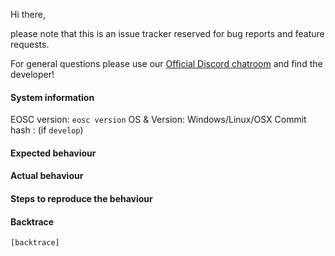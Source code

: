 Hi there,

please note that this is an issue tracker reserved for bug reports and feature requests.

For general questions please use our [Official Discord chatroom](https://discord.gg/EEzNEEu) and find the developer!

#### System information

EOSC version: `eosc version`
OS & Version: Windows/Linux/OSX
Commit hash : (if `develop`)

#### Expected behaviour


#### Actual behaviour


#### Steps to reproduce the behaviour


#### Backtrace

````
[backtrace]
````
